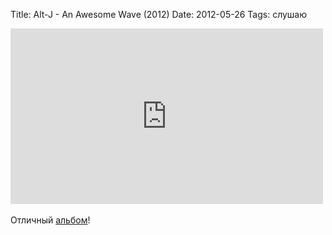 Title: Alt-J - An Awesome Wave (2012)
Date: 2012-05-26
Tags: слушаю

<div class="text"><iframe src="http://player.vimeo.com/video/39430834?color=ffffff" width="500" height="281" frameborder="0" webkitallowfullscreen="webkitallowfullscreen" mozallowfullscreen="mozallowfullscreen" allowfullscreen="allowfullscreen"></iframe><br /><br />
Отличный <a href="http://www.discogs.com/-alt-j-An-Awesome-Wave/release/3588408">альбом</a>!</div>